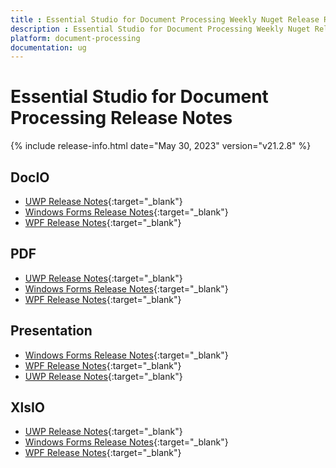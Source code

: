 ```yaml
---
title : Essential Studio for Document Processing Weekly Nuget Release Release Notes  
description : Essential Studio for Document Processing Weekly Nuget Release Release Notes  
platform: document-processing
documentation: ug
---
```


# Essential Studio for Document Processing  Release Notes  

{% include release-info.html date="May 30, 2023" version="v21.2.8" %} 

## DocIO

* [UWP Release Notes](/uwp/release-notes/v21.2.8#docio){:target="_blank"}
* [Windows Forms Release Notes](/windowsforms/release-notes/v21.2.8#docio){:target="_blank"}
* [WPF Release Notes](/wpf/release-notes/v21.2.8#docio){:target="_blank"}


## PDF

* [UWP Release Notes](/uwp/release-notes/v21.2.8#pdf){:target="_blank"}
* [Windows Forms Release Notes](/windowsforms/release-notes/v21.2.8#pdf){:target="_blank"}
* [WPF Release Notes](/wpf/release-notes/v21.2.8#pdf){:target="_blank"}


## Presentation

* [Windows Forms Release Notes](/windowsforms/release-notes/v21.2.8#presentation){:target="_blank"}
* [WPF Release Notes](/wpf/release-notes/v21.2.8#presentation){:target="_blank"}
* [UWP Release Notes](/uwp/release-notes/v21.2.8#presentation){:target="_blank"}


## XlsIO

* [UWP Release Notes](/uwp/release-notes/v21.2.8#xlsio){:target="_blank"}
* [Windows Forms Release Notes](/windowsforms/release-notes/v21.2.8#xlsio){:target="_blank"}
* [WPF Release Notes](/wpf/release-notes/v21.2.8#xlsio){:target="_blank"}